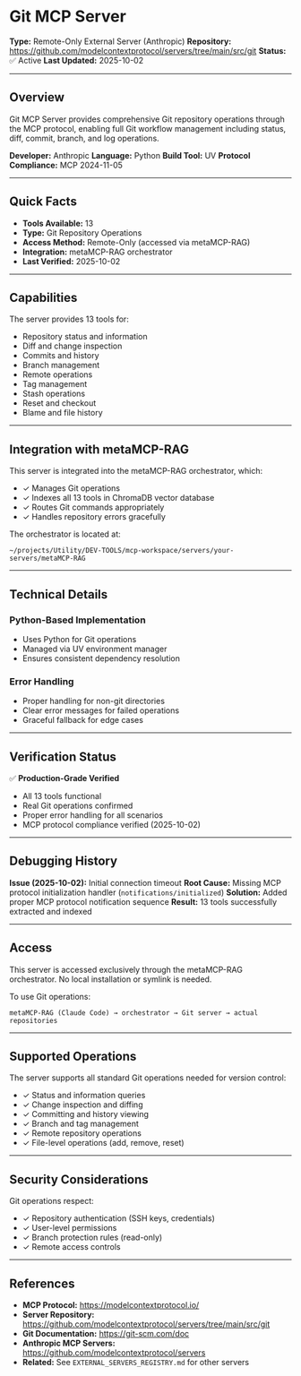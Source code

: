 # Git MCP Server

**Type:** Remote-Only External Server (Anthropic)
**Repository:** https://github.com/modelcontextprotocol/servers/tree/main/src/git
**Status:** ✅ Active
**Last Updated:** 2025-10-02

---

## Overview

Git MCP Server provides comprehensive Git repository operations through the MCP protocol, enabling full Git workflow management including status, diff, commit, branch, and log operations.

**Developer:** Anthropic
**Language:** Python
**Build Tool:** UV
**Protocol Compliance:** MCP 2024-11-05

---

## Quick Facts

- **Tools Available:** 13
- **Type:** Git Repository Operations
- **Access Method:** Remote-Only (accessed via metaMCP-RAG)
- **Integration:** metaMCP-RAG orchestrator
- **Last Verified:** 2025-10-02

---

## Capabilities

The server provides 13 tools for:
- Repository status and information
- Diff and change inspection
- Commits and history
- Branch management
- Remote operations
- Tag management
- Stash operations
- Reset and checkout
- Blame and file history

---

## Integration with metaMCP-RAG

This server is integrated into the metaMCP-RAG orchestrator, which:
- ✓ Manages Git operations
- ✓ Indexes all 13 tools in ChromaDB vector database
- ✓ Routes Git commands appropriately
- ✓ Handles repository errors gracefully

The orchestrator is located at:
```
~/projects/Utility/DEV-TOOLS/mcp-workspace/servers/your-servers/metaMCP-RAG
```

---

## Technical Details

### Python-Based Implementation
- Uses Python for Git operations
- Managed via UV environment manager
- Ensures consistent dependency resolution

### Error Handling
- Proper handling for non-git directories
- Clear error messages for failed operations
- Graceful fallback for edge cases

---

## Verification Status

✅ **Production-Grade Verified**
- All 13 tools functional
- Real Git operations confirmed
- Proper error handling for all scenarios
- MCP protocol compliance verified (2025-10-02)

---

## Debugging History

**Issue (2025-10-02):** Initial connection timeout
**Root Cause:** Missing MCP protocol initialization handler (`notifications/initialized`)
**Solution:** Added proper MCP protocol notification sequence
**Result:** 13 tools successfully extracted and indexed

---

## Access

This server is accessed exclusively through the metaMCP-RAG orchestrator. No local installation or symlink is needed.

To use Git operations:
```
metaMCP-RAG (Claude Code) → orchestrator → Git server → actual repositories
```

---

## Supported Operations

The server supports all standard Git operations needed for version control:
- ✓ Status and information queries
- ✓ Change inspection and diffing
- ✓ Committing and history viewing
- ✓ Branch and tag management
- ✓ Remote repository operations
- ✓ File-level operations (add, remove, reset)

---

## Security Considerations

Git operations respect:
- ✓ Repository authentication (SSH keys, credentials)
- ✓ User-level permissions
- ✓ Branch protection rules (read-only)
- ✓ Remote access controls

---

## References

- **MCP Protocol:** https://modelcontextprotocol.io/
- **Server Repository:** https://github.com/modelcontextprotocol/servers/tree/main/src/git
- **Git Documentation:** https://git-scm.com/doc
- **Anthropic MCP Servers:** https://github.com/modelcontextprotocol/servers
- **Related:** See `EXTERNAL_SERVERS_REGISTRY.md` for other servers
